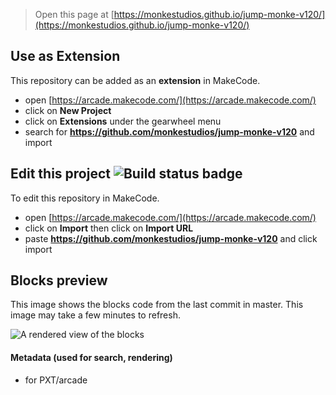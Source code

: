  


> Open this page at [https://monkestudios.github.io/jump-monke-v120/](https://monkestudios.github.io/jump-monke-v120/)

## Use as Extension

This repository can be added as an **extension** in MakeCode.

* open [https://arcade.makecode.com/](https://arcade.makecode.com/)
* click on **New Project**
* click on **Extensions** under the gearwheel menu
* search for **https://github.com/monkestudios/jump-monke-v120** and import

## Edit this project ![Build status badge](https://github.com/monkestudios/jump-monke-v120/workflows/MakeCode/badge.svg)

To edit this repository in MakeCode.

* open [https://arcade.makecode.com/](https://arcade.makecode.com/)
* click on **Import** then click on **Import URL**
* paste **https://github.com/monkestudios/jump-monke-v120** and click import

## Blocks preview

This image shows the blocks code from the last commit in master.
This image may take a few minutes to refresh.

![A rendered view of the blocks](https://github.com/monkestudios/jump-monke-v120/raw/master/.github/makecode/blocks.png)

#### Metadata (used for search, rendering)

* for PXT/arcade
<script src="https://makecode.com/gh-pages-embed.js"></script><script>makeCodeRender("{{ site.makecode.home_url }}", "{{ site.github.owner_name }}/{{ site.github.repository_name }}");</script>
